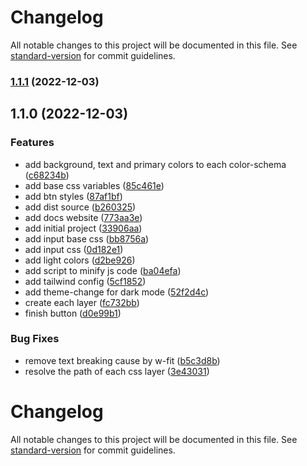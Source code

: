 # Changelog

All notable changes to this project will be documented in this file. See [standard-version](https://github.com/conventional-changelog/standard-version) for commit guidelines.

### [1.1.1](https://github.com/Siumauricio/rippleui/compare/v1.1.0...v1.1.1) (2022-12-03)

## 1.1.0 (2022-12-03)


### Features

* add background, text and primary colors to each color-schema ([c68234b](https://github.com/Siumauricio/rippleui/commit/c68234b1902ccea44bae765234c21c7ddf202ed3))
* add base css variables ([85c461e](https://github.com/Siumauricio/rippleui/commit/85c461e378e0e551433233f154ef3423ee20b73a))
* add btn styles ([87af1bf](https://github.com/Siumauricio/rippleui/commit/87af1bf0fe7fc34a51bd78794413f9ee73523a8d))
* add dist source ([b260325](https://github.com/Siumauricio/rippleui/commit/b260325871c5410606ba978306a9fc4c404ec4ca))
* add docs website ([773aa3e](https://github.com/Siumauricio/rippleui/commit/773aa3e186e65d8a1299201e54e9439d94dbe68d))
* add initial project ([33906aa](https://github.com/Siumauricio/rippleui/commit/33906aa61e21ff479cd1089520b357010be85c0b))
* add input base css ([bb8756a](https://github.com/Siumauricio/rippleui/commit/bb8756a299cf34475d3ff5ddef334fbd3d399ae7))
* add input css ([0d182e1](https://github.com/Siumauricio/rippleui/commit/0d182e1c7b41ea3b6ab58373a856f8397cacf6de))
* add light colors ([d2be926](https://github.com/Siumauricio/rippleui/commit/d2be926efc3337a80291c4f23dfa8b6fafd270a3))
* add script to minify js code ([ba04efa](https://github.com/Siumauricio/rippleui/commit/ba04efaa6212a1fa4b1833d047e557cd7eb7fca9))
* add tailwind config ([5cf1852](https://github.com/Siumauricio/rippleui/commit/5cf18529670e5afb383acda16350d0b462b79ff7))
* add theme-change for dark mode ([52f2d4c](https://github.com/Siumauricio/rippleui/commit/52f2d4cda2c45ae0d69e02adfe21e1b34a106861))
* create each layer ([fc732bb](https://github.com/Siumauricio/rippleui/commit/fc732bb3c597c2b109b3290cc9d4df95ea452222))
* finish button ([d0e99b1](https://github.com/Siumauricio/rippleui/commit/d0e99b1b10c0709a0fd5fd19f2ed411acfe2de83))


### Bug Fixes

* remove text breaking cause by w-fit ([b5c3d8b](https://github.com/Siumauricio/rippleui/commit/b5c3d8b42ba742f68c7dcef96c32eb9eded372fe))
* resolve the path of each css layer ([3e43031](https://github.com/Siumauricio/rippleui/commit/3e43031e81d628fad997f03ec00fae7f33a0c0d1))

# Changelog

All notable changes to this project will be documented in this file. See [standard-version](https://github.com/conventional-changelog/standard-version) for commit guidelines.